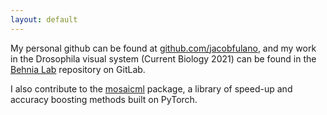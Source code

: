 ```yaml
---
layout: default
---
```


My personal github can be found at [github.com/jacobfulano](https://github.com/jacobfulano), and my work in the Drosophila visual system (Current Biology 2021) can be found in the [Behnia Lab](https://gitlab.com/rbehnialab/flexible-filtering) repository on GitLab. 

I also contribute to the [mosaicml](https://github.com/mosaicml/composer) package, a library of speed-up and accuracy boosting methods built on PyTorch.
